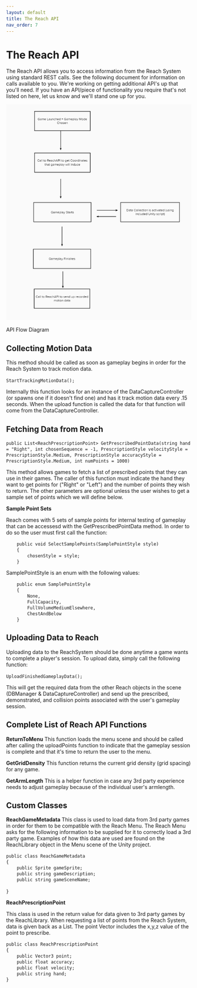 ```yaml
---
layout: default
title: The Reach API
nav_order: 7
---
```


# The Reach API

The Reach API allows you to access information from the Reach System using standard REST calls. See the following document for information on calls available to you. We're working on getting additional API's up that you'll need. If you have an API/piece of functionality you require that's not listed on here, let us know and we'll stand one up for you. 

![API Flow Diagram](/assets/images/api_flow.PNG)
<p class="caption">API Flow Diagram</p>

## Collecting Motion Data

This method should be called as soon as gameplay begins in order for the Reach System to track motion data. 

```StartTrackingMotionData();```

Internally this function looks for an instance of the DataCaptureController (or spawns one if it doesn't find one) and has it track motion data every .15 seconds. When the upload function is called the data for that function will come from the DataCaptureController. 


## Fetching Data from Reach

```
public List<ReachPrescriptionPoint> GetPrescribedPointData(string hand = "Right", int chosenSequence = -1, PrescriptionStyle velocityStyle = PrescriptionStyle.Medium, PrescriptionStyle accuracyStyle = PrescriptionStyle.Medium, int numPoints = 1000)
```

This method allows games to fetch a list of prescribed points that they can use in their games. The caller of this function must indicate the hand they want to get points for ("Right" or "Left") and the number of points they wish to return. The other parameters are optional unless the user wishes to get a sample set of points which we will define below. 

**Sample Point Sets**

Reach comes with 5 sets of sample points for internal testing of gameplay that can be accessesd with the GetPrescribedPointData method. In order to do so the user must first call the function:

```
    public void SelectSamplePoints(SamplePointStyle style)
    {
        chosenStyle = style;
    }
```
    

SamplePointStyle is an enum with the following values:

```
    public enum SamplePointStyle
    {
        None,
        FullCapacity,
        FullVolumeMediumElsewhere,
        ChestAndBelow
    }
```

## Uploading Data to Reach

Uploading data to the ReachSystem should be done anytime a game wants to complete a player's session. To upload data, simply call the following function:

```UploadFinishedGameplayData();```

This will get the required data from the other Reach objects in the scene (DBManager & DataCaptureController) and send up the prescribed, demonstrated, and collision points associated with the user's gameplay session. 


## Complete List of Reach API Functions

**ReturnToMenu**
This function loads the menu scene and should be called after calling the uploadPoints function to indicate that the gameplay session is complete and that it's time to return the user to the menu.

**GetGridDensity**
This function returns the current grid density (grid spacing) for any game. 

**GetArmLength**
This is a helper function in case any 3rd party experience needs to adjust gameplay because of the individual user's armlength.


## Custom Classes

**ReachGameMetadata**
This class is used to load data from 3rd party games in order for them to be compatible with the Reach Menu. The Reach Menu asks for the following information to be supplied for it to correctly load a 3rd party game. Examples of how this data are used are found on the ReachLibrary object in the Menu scene of the Unity project. 

```
public class ReachGameMetadata
{
    public Sprite gameSprite;
    public string gameDescription;
    public string gameSceneName;

}
```


**ReachPrescriptionPoint**

This class is used in the return value for data given to 3rd party games by the ReachLibrary. When requesting a list of points from the Reach System, data is given back as a List<ReachPrescriptionPoint>. The point Vector includes the x,y,z value of the point to prescribe.

```
public class ReachPrescriptionPoint
{
    public Vector3 point;
    public float accuracy;
    public float velocity;
    public string hand;
}
```

